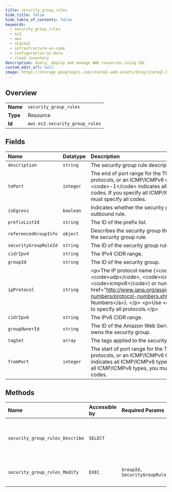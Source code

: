 ```yaml
---
title: security_group_rules
hide_title: false
hide_table_of_contents: false
keywords:
  - security_group_rules
  - ec2
  - aws    
  - stackql
  - infrastructure-as-code
  - configuration-as-data
  - cloud inventory
description: Query, deploy and manage AWS resources using SQL
custom_edit_url: null
image: https://storage.googleapis.com/stackql-web-assets/blog/stackql-blog-post-featured-image.png
---
```

  
    

## Overview
<table><tbody>
<tr><td><b>Name</b></td><td><code>security_group_rules</code></td></tr>
<tr><td><b>Type</b></td><td>Resource</td></tr>
<tr><td><b>Id</b></td><td><code>aws.ec2.security_group_rules</code></td></tr>
</tbody></table>

## Fields
| Name | Datatype | Description |
|:-----|:---------|:------------|
| `description` | `string` | The security group rule description. |
| `toPort` | `integer` | The end of port range for the TCP and UDP protocols, or an ICMP/ICMPv6 code. A value of &lt;code&gt;-1&lt;/code&gt; indicates all ICMP/ICMPv6 codes. If you specify all ICMP/ICMPv6 types, you must specify all codes.  |
| `isEgress` | `boolean` | Indicates whether the security group rule is an outbound rule. |
| `prefixListId` | `string` | The ID of the prefix list. |
| `referencedGroupInfo` | `object` |  Describes the security group that is referenced in the security group rule. |
| `securityGroupRuleId` | `string` | The ID of the security group rule. |
| `cidrIpv4` | `string` | The IPv4 CIDR range. |
| `groupId` | `string` | The ID of the security group. |
| `ipProtocol` | `string` | &lt;p&gt;The IP protocol name (&lt;code&gt;tcp&lt;/code&gt;, &lt;code&gt;udp&lt;/code&gt;, &lt;code&gt;icmp&lt;/code&gt;, &lt;code&gt;icmpv6&lt;/code&gt;) or number (see &lt;a href="http://www.iana.org/assignments/protocol-numbers/protocol-numbers.xhtml"&gt;Protocol Numbers&lt;/a&gt;). &lt;/p&gt; &lt;p&gt;Use &lt;code&gt;-1&lt;/code&gt; to specify all protocols.&lt;/p&gt; |
| `cidrIpv6` | `string` | The IPv6 CIDR range. |
| `groupOwnerId` | `string` | The ID of the Amazon Web Services account that owns the security group.  |
| `tagSet` | `array` | The tags applied to the security group rule. |
| `fromPort` | `integer` | The start of port range for the TCP and UDP protocols, or an ICMP/ICMPv6 type. A value of -1 indicates all ICMP/ICMPv6 types. If you specify all ICMP/ICMPv6 types, you must specify all codes. |
## Methods
| Name | Accessible by | Required Params | Description |
|:-----|:--------------|:----------------|:------------|
| `security_group_rules_Describe` | `SELECT` |  | Describes one or more of your security group rules. |
| `security_group_rules_Modify` | `EXEC` | `GroupId, SecurityGroupRule` | Modifies the rules of a security group. |
